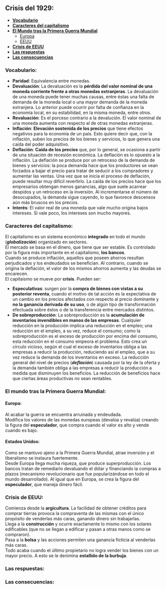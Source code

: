 ## Crisis del 1929:  
  * [**Vocabulario**](#vocabulario)  
  * [**Caracteres del capitalismo**](caracteres-del-capitalismo)  
  * [**El Mundo tras la Primera Guerra Mundial**](#el-mundo-tras-la-primera-guerra-mundial)  
    * [Europa](#europa)  
    * [EEUU](#estados-unidos)  
  * [**Crisis de EEUU**](#crisis-de-eeuu)  
  * [**Las respuestas**](#las-respuestas)  
  * [**Las consecuencias**](#las-consecuencias)  

### Vocabulario:  
  * **Paridad**: Equivalencia entre monedas.  
  * **Devaluación**: La devaluación es la **pérdida del valor nominal de una moneda corriente frente a otras monedas extranjeras**. La devaluación de una moneda puede tener muchas causas, entre éstas una falta de demanda de la moneda local o una mayor demanda de la moneda extranjera. Lo anterior puede ocurrir por falta de confianza en la economía local, en su estabilidad, en la misma moneda, entre otros.  
  * **Revaluación**: Es el porceso contrario a la devalución. El valor nominal de una moneda aumenta con respecto al de otras monedas extranjeras.  
  * **Inflación**: **Elevación sostenida de los precios** que tiene efectos negativos para la economía de un país. Esto quiere decir que, con la inflación, suben los precios de los bienes y servicios, lo que genera una caída del poder adquisitivo.  
  * **Deflación**: **Caída de los precios** que, por lo general, se ocasiona a partir de una situación de recesión económica. La deflación es lo opuesto a la inflación. La deflación se produce por un retroceso de la demanda de bienes y servicios: la poca demanda hace que los productores se vean forzados a bajar el precio para tratar de seducir a los compradores y aumentar las ventas. Una vez que se inicia el proceso de deflación, puede resultar muy difícil revertirlo. La caída de los precios hace que los empresarios obtengan menos ganancias, algo que suele acarrear despidos y un retroceso en la inversión. Al incrementarse el número de desocupados, la demanda sigue cayendo, lo que favorece descensos aún más bruscos en los precios.  
  * **Interés**: El valor real de una moneda que vale mucho origina bajos intereses. Si vale poco, los intereses son mucho mayores.  

### Caracteres del capitalismo:  
El capitalismo es un sistema económico **integrado** en todo el mundo (***globalización***) organizado en sectores.  
El mercado se basa en el dinero, que tiene que ser estable. Es controlado por la figura más importante en el capitalismo, **los bancos**.  
Cuando se produce inflación, aquellos que poseen ahorros resultan perjudicados y los endeudados se benefician. Al contrario, cuando se origina la deflación, el valor de los mismos ahorros aumenta y las deudas se encarecen.  
El capitaismo se mueve por **crisis**. Pueden ser:  
  * **Especulativas**: surgen por la **compra de bienes con vistas a su posterior reventa**, cuando el motivo de tal acción es la expectativa de un cambio en los precios afectados con respecto al precio dominante y **no la ganancia derivada de su uso**, o de algún tipo de transformación efectuada sobre éstos o de la transferencia entre mercados distintos.  
  * **De sobreproducción**: La sobreproducción es la **acumulación de inventarios invendibles en manos de las empresas**. Cualquier reducción en la producción implica una reducción en el empleo; una reducción en el empleo, a su vez, reduce el consumo; como la sobreproducción es el exceso de producción por encima del consumo, esta reducción en el consumo empeora el problema. Esto crea un círculo vicioso, según el cual el exceso de inventarios obliga a las empresas a reducir la producción, reduciendo así el empleo, que a su vez reduce la demanda de los inventarios en exceso. La reducción general del nivel de precios (***deflación***) causada por la ley de la oferta y la demanda también obliga a las empresas a reducir la producción a medida que disminuyen los beneficios. La reducción de beneficios hace que ciertas áreas productivas no sean rentables.

### El mundo tras la Primera Guerra Mundial:  
#### Europa:  
Al acabar la guerra se encuentra arruinada y endeudada.  
Modifica los valores de las monedas europeas (devalúa y revalúa) creando la figura del **especulador**, que compra cuando el valor es alto y vende cuando es bajo.
#### Estados Unidos:  
Como se mantuvo ajeno a la Primera Guerra Mundial, atrae inversión y el liberalismo se instaura fuertemente.  
Desde Europa llega mucha riqueza, que produce superproducción. Los bancos tratan de remediarlo devaluando el dólar y financiando la compras a plazos (mecanismo revolucionario que fue popularizándose en todo el mundo desarrollado). Al igual que en Europa, se crea la figura del **especulador**, que maneja dinero fácil.  

### Crisis de EEUU:  
Comienza desde la **argicultura**. La facilidad de obtener créditos para comprar tierras provoca la compraventa de las mismas con el único propósito de venderlas más caras, ganando dinero sin trabajarlas.  
Llega a la **construcción** y ocurre exactamente lo mismo con los solares edificables (que no se llegan a edificar y pasan a otras manos como se compraron).  
Pasa a la **bolsa** y las acciones permiten una ganancia ficticia al venderlas más caras.  
Todo acaba cuando el último propietario no logra vender los bienes con un mayor precio. A esto se le denimina **estallido de la burbuja**.  

### Las respuestas:  

### Las consecuencias:  

